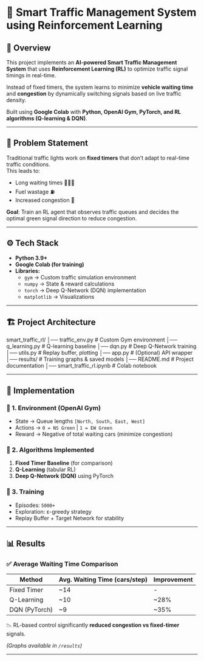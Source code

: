 # 🚦 Smart Traffic Management System using Reinforcement Learning  

## 📌 Overview  
This project implements an **AI-powered Smart Traffic Management System** that uses **Reinforcement Learning (RL)** to optimize traffic signal timings in real-time.  

Instead of fixed timers, the system learns to minimize **vehicle waiting time** and **congestion** by dynamically switching signals based on live traffic density.  

Built using **Google Colab** with **Python, OpenAI Gym, PyTorch, and RL algorithms (Q-learning & DQN)**.  

---

## 🎯 Problem Statement  
Traditional traffic lights work on **fixed timers** that don’t adapt to real-time traffic conditions.  
This leads to:  
- Long waiting times 🚗🚕🚙  
- Fuel wastage ⛽  
- Increased congestion 🚧  

**Goal**: Train an RL agent that observes traffic queues and decides the optimal green signal direction to reduce congestion.  

---

## ⚙️ Tech Stack  
- **Python 3.9+**  
- **Google Colab (for training)**  
- **Libraries:**  
  - `gym` → Custom traffic simulation environment  
  - `numpy` → State & reward calculations  
  - `torch` → Deep Q-Network (DQN) implementation  
  - `matplotlib` → Visualizations  

---

## 🏗 Project Architecture  
smart_traffic_rl/
│── traffic_env.py # Custom Gym environment
│── q_learning.py # Q-learning baseline
│── dqn.py # Deep Q-Network training
│── utils.py # Replay buffer, plotting
│── app.py # (Optional) API wrapper
│── results/ # Training graphs & saved models
│── README.md # Project documentation
│── smart_traffic_rl.ipynb # Colab notebook


---

## 🚀 Implementation  

### 🔹 1. Environment (OpenAI Gym)  
- State → Queue lengths `[North, South, East, West]`  
- Actions → `0 = NS Green` | `1 = EW Green`  
- Reward → Negative of total waiting cars (minimize congestion)  

### 🔹 2. Algorithms Implemented  
1. **Fixed Timer Baseline** (for comparison)  
2. **Q-Learning** (tabular RL)  
3. **Deep Q-Network (DQN)** using PyTorch  

### 🔹 3. Training  
- Episodes: `5000+`  
- Exploration: ε-greedy strategy  
- Replay Buffer + Target Network for stability  

---

## 📊 Results  

### ✅ Average Waiting Time Comparison  
| Method        | Avg. Waiting Time (cars/step) | Improvement |
|---------------|-------------------------------|-------------|
| Fixed Timer   | ~14                           | - |
| Q-Learning    | ~10                           | ~28% |
| DQN (PyTorch) | ~9                            | ~35% |

📉 RL-based control significantly **reduced congestion vs fixed-timer** signals.  

*(Graphs available in `/results`)*  

---

